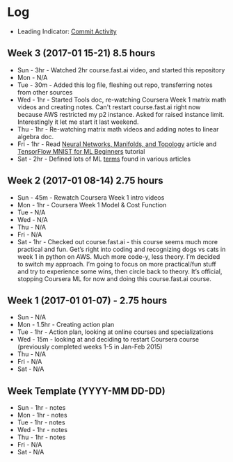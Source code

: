 # Log

- Leading Indicator: [Commit Activity](https://github.com/sbecker/machine-learning/graphs/commit-activity)

## Week 3 (2017-01 15-21) 8.5 hours
- Sun - 3hr - Watched 2hr course.fast.ai video, and started this repository
- Mon - N/A
- Tue - 30m - Added this log file, fleshing out repo, transferring notes from other sources
- Wed - 1hr - Started Tools doc, re-watching Coursera Week 1 matrix math videos and creating notes. Can't restart course.fast.ai right now because AWS restricted my p2 instance. Asked for raised instance limit. Interestingly it let me start it last weekend.
- Thu - 1hr - Re-watching matrix math videos and adding notes to linear algebra doc.
- Fri - 1hr - Read [Neural Networks, Manifolds, and Topology](http://colah.github.io/posts/2014-03-NN-Manifolds-Topology/) article and [TensorFlow MNIST for ML Beginners](https://www.tensorflow.org/tutorials/mnist/beginners/) tutorial
- Sat - 2hr - Defined lots of ML [terms](https://github.com/sbecker/machine-learning/blob/master/terminology.md) found in various articles

## Week 2 (2017-01 08-14) 2.75 hours
- Sun - 45m - Rewatch Coursera Week 1 intro videos
- Mon - 1hr - Coursera Week 1 Model & Cost Function
- Tue - N/A
- Wed - N/A
- Thu - N/A
- Fri - N/A
- Sat - 1hr - Checked out course.fast.ai - this course seems much more practical and fun. Get’s right into coding and recognizing dogs vs cats in week 1 in python on AWS. Much more code-y, less theory. I’m decided to switch my approach. I’m going to focus on more practical/fun stuff and try to experience some wins, then circle back to theory. It’s official, stopping Coursera ML for now and doing this course.fast.ai course.

## Week 1 (2017-01 01-07) - 2.75 hours
- Sun - N/A
- Mon - 1.5hr - Creating action plan
- Tue - 1hr - Action plan, looking at online courses and specializations
- Wed - 15m - looking at and deciding to restart Coursera course (previously completed weeks 1-5 in Jan-Feb 2015)
- Thu - N/A
- Fri - N/A
- Sat - N/A




## Week Template (YYYY-MM DD-DD)
- Sun - 1hr - notes
- Mon - 1hr - notes
- Tue - 1hr - notes
- Wed - 1hr - notes
- Thu - 1hr - notes
- Fri - N/A
- Sat - N/A
